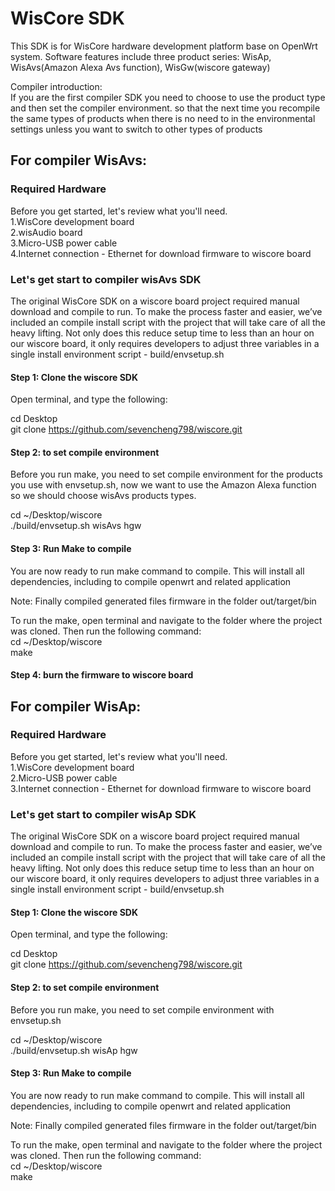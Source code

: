 # WisCore SDK
This SDK is for WisCore hardware development platform base on OpenWrt system. Software features include three product series: WisAp, WisAvs(Amazon Alexa Avs function), WisGw(wiscore gateway)

Compiler introduction:<br>
If you are the first compiler SDK you need to choose to use the product type and then set the compiler environment. so that the next time you recompile the same types of products when there is no need to in the environmental settings unless you want to switch to other types of products

## For compiler WisAvs:
### Required Hardware
Before you get started, let's review what you'll need.<br>
1.WisCore development board<br> 
2.wisAudio board<br>
3.Micro-USB power cable<br>
4.Internet connection - Ethernet for download firmware to wiscore board<br>

### Let's get start to compiler wisAvs SDK
The original WisCore SDK on a wiscore board project required manual download and compile to run. To make the process faster and easier, we’ve included an compile install script with the project that will take care of all the heavy lifting. Not only does this reduce setup time to less than an hour on our wiscore board, it only requires developers to adjust three variables in a single install environment script - build/envsetup.sh 

#### Step 1: Clone the wiscore SDK
Open terminal, and type the following:<br>

cd Desktop<br>
git clone https://github.com/sevencheng798/wiscore.git


#### Step 2: to set compile environment 
Before you run make, you need to set compile environment for the products you use with envsetup.sh, now we want to use the Amazon Alexa function so we should choose wisAvs products types. 

cd ~/Desktop/wiscore<br>
./build/envsetup.sh wisAvs hgw

#### Step 3: Run Make to compile
You are now ready to run make command to compile. This will install all dependencies, including to compile openwrt and related application

Note: Finally compiled generated files firmware in the folder out/target/bin

To run the make, open terminal and navigate to the folder where the project was cloned. Then run the following command:<br>
cd ~/Desktop/wiscore<br>
make

#### Step 4: burn the firmware to wiscore board

## For compiler WisAp:
### Required Hardware
Before you get started, let's review what you'll need.<br>
1.WisCore development board<br> 
2.Micro-USB power cable<br>
3.Internet connection - Ethernet for download firmware to wiscore board<br>

### Let's get start to compiler wisAp SDK
The original WisCore SDK on a wiscore board project required manual download and compile to run. To make the process faster and easier, we’ve included an compile install script with the project that will take care of all the heavy lifting. Not only does this reduce setup time to less than an hour on our wiscore board, it only requires developers to adjust three variables in a single install environment script - build/envsetup.sh 

#### Step 1: Clone the wiscore SDK
Open terminal, and type the following:<br>

cd Desktop<br>
git clone https://github.com/sevencheng798/wiscore.git


#### Step 2: to set compile environment 
Before you run make, you need to set compile environment with envsetup.sh

cd ~/Desktop/wiscore<br>
./build/envsetup.sh wisAp hgw

#### Step 3: Run Make to compile
You are now ready to run make command to compile. This will install all dependencies, including to compile openwrt and related application

Note: Finally compiled generated files firmware in the folder out/target/bin

To run the make, open terminal and navigate to the folder where the project was cloned. Then run the following command:<br>
cd ~/Desktop/wiscore<br>
make


